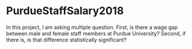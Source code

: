 # PurdueStaffSalary2018
In this project, I am asking multiple question. First, is there a wage gap between male and female staff members at Purdue University? Second, if there is, is that difference statistically significant?

